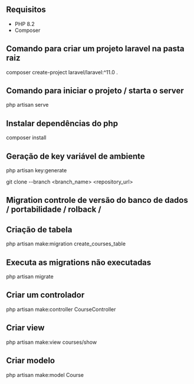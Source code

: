 ## Requisitos
* PHP 8.2
* Composer

## Comando para criar um projeto laravel na pasta raiz
composer create-project laravel/laravel:^11.0 .

## Comando para iniciar o projeto / starta o server
php artisan serve

## Instalar dependências do php
composer install

## Geração de key variável de ambiente
php artisan key:generate

git clone --branch <branch_name> <repository_url>

## Migration controle de versão do banco de dados / portabilidade / rolback / 

## Criação de tabela
php artisan make:migration create_courses_table

## Executa as migrations não executadas
php artisan migrate

## Criar um controlador
php artisan make:controller CourseController

## Criar view
php artisan make:view courses/show

## Criar modelo
php artisan make:model Course